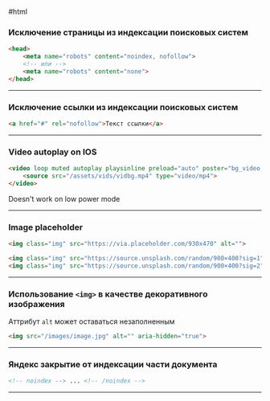#html 

### Исключение страницы из индексации поисковых систем

```html
<head> 
	<meta name="robots" content="noindex, nofollow">
	<!-- или -->
	<meta name="robots" content="none">
</head>
```
___

### Исключение ссылки из индексации поисковых систем

```html
<a href="#" rel="nofollow">Текст ссылки</a>
```
___


### Video autoplay on IOS

```html
<video loop muted autoplay playsinline preload="auto" poster="bg_video.jpg" >
    <source src="/assets/vids/vidbg.mp4" type="video/mp4">
</video>
```
Doesn't work on low power mode
___


### Image placeholder

```html
<img class="img" src="https://via.placeholder.com/930x470" alt="">

<img class="img" src="https://source.unsplash.com/random/900×400?sig=1" alt="image">
<img class="img" src="https://source.unsplash.com/random/900×400?sig=2" alt="image">
```
___

### Использование `<img>` в качестве декоративного изображения 

Аттрибут `alt` может оставаться незаполненным 
```html
<img src="/images/image.jpg" alt="" aria-hidden="true">
```
___

### Яндекс закрытие от индексации части документа

```html 
<!-- noindex --> ... <!-- /noindex -->
```
___
